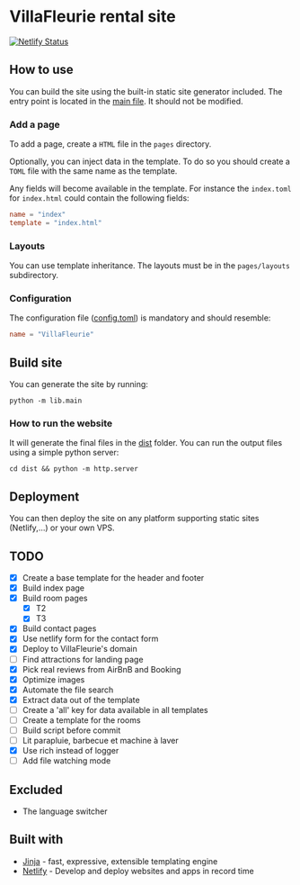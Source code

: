 # VillaFleurie rental site

[![Netlify Status](https://api.netlify.com/api/v1/badges/aa5c29ee-eced-46dd-ad53-1e0822001364/deploy-status)](https://app.netlify.com/sites/villafleurie-site/deploys)

## How to use

You can build the site using the built-in static site generator included.
The entry point is located in the [main file](./lib/main.py). It should not be modified.

### Add a page

To add a page, create a `HTML` file in the `pages` directory.

Optionally, you can inject data in the template. To do so you should create a `TOML` file with the same name as the
template.

Any fields will become available in the template.
For instance the  `index.toml` for `index.html` could contain the following fields:

```toml
name = "index"
template = "index.html"
```

### Layouts

You can use template inheritance. The layouts must be in the `pages/layouts` subdirectory.

### Configuration

The configuration file ([config.toml](./config.toml)) is mandatory and should resemble:

```toml
name = "VillaFleurie"
```

## Build site

You can generate the site by running:

```shell
python -m lib.main
```

### How to run the website

It will generate the final files in the [dist](./dist) folder.
You can run the output files using a simple python server:

```shell
cd dist && python -m http.server
```

## Deployment

You can then deploy the site on any platform supporting static sites (Netlify,…) or your own VPS.

## TODO

- [X] Create a base template for the header and footer
- [X] Build index page
- [X] Build room pages
    - [x] T2
    - [x] T3
- [X] Build contact pages
- [X] Use netlify form for the contact form
- [x] Deploy to VillaFleurie's domain
- [ ] Find attractions for landing page
- [x] Pick real reviews from AirBnB and Booking
- [x] Optimize images
- [x] Automate the file search
- [x] Extract data out of the template
- [ ] Create a 'all' key for data available in all templates
- [ ] Create a template for the rooms
- [ ] Build script before commit
- [ ] Lit parapluie, barbecue et machine à laver
- [x] Use rich instead of logger
- [ ] Add file watching mode

## Excluded

* The language switcher

## Built with

- [Jinja](https://jinja.palletsprojects.com/en/3.1.x/) - fast, expressive, extensible templating
  engine
- [Netlify](https://www.netlify.com/) - Develop and deploy websites and apps in record time